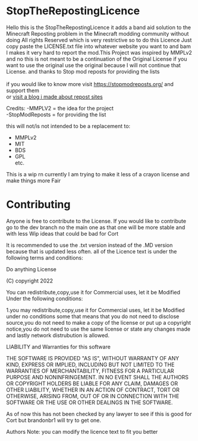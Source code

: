 # StopTheRepostingLicence

Hello this is the StopTheRepostingLicence it adds a band aid solution to the Minecraft Reposting problem in the Minecraft modding community without doing All rights Reserved which is very restrictive so to do this Licence Just copy paste the LICENSE.txt file into whatever website you want to and bam I makes it very hard to report the mod.This Project was inspired by MMPLv2 and no this is not meant to be a continuation of the Original License if you want to use the original use the original because I will not continue that License. and thanks to Stop mod reposts for providing the lists<br>
<br>
if you would like to know more visit https://stopmodreposts.org/ and support them <br>
or [ visit a blog i made about repost sites](https://brandonmohammed666blogs.wordpress.com/2022/02/03/the-issue-with-repost-sites-like-9minecraft/)

Credits:
-MMPLV2 = the idea for the project <br>
-StopModReposts = for providing the list<br>

this will not/is not intended to be a replacement to:
- MMPLv2<br>
- MIT<br>
- BDS<br>
- GPL<br>
etc.<br>

This is a wip rn currently I am trying to make it less of a crayon license and make things more Fair 

# Contributing 
Anyone is free to contribute to the License.
If you would like to contribute go to the dev branch no the main one as that one will be more stable and with less Wip ideas that could be bad for Cort

It is recommended to use the .txt version instead of the .MD version because that is updated less often.
all of the Licence text is under the following terms and conditions:<br>

Do anything License

(C) copyright 2022 

You can redistribute,copy,use it for Commercial uses, let it be Modified
Under the following conditions:

1.you may redistribute,copy,use it for Commercial uses, let it be Modified under no conditions some that means that you do not need to disclose source,you do not need to make a copy of the license  or put up a copyright notice,you do not need to use the same license or state any changes made and lastly network distrubution is allowed. 


LIABILITY and Warranties for this software

THE SOFTWARE IS PROVIDED "AS IS", WITHOUT WARRANTY OF ANY KIND, EXPRESS OR
IMPLIED, INCLUDING BUT NOT LIMITED TO THE WARRANTIES OF MERCHANTABILITY,
FITNESS FOR A PARTICULAR PURPOSE AND NONINFRINGEMENT. IN NO EVENT SHALL THE
AUTHORS OR COPYRIGHT HOLDERS BE LIABLE FOR ANY CLAIM, DAMAGES OR OTHER
LIABILITY, WHETHER IN AN ACTION OF CONTRACT, TORT OR OTHERWISE, ARISING FROM,
OUT OF OR IN CONNECTION WITH THE SOFTWARE OR THE USE OR OTHER DEALINGS IN THE
SOFTWARE.


As of now this has not been checked by any lawyer to see if this is good for Cort but brandonbr1 will try to get one.

Authors Note: you can modify the licence text to fit you better
 
